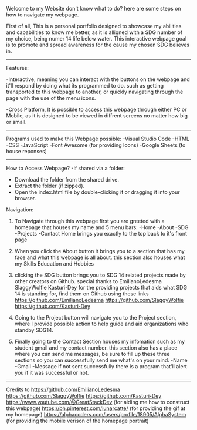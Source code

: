 Welcome to my Website don't know what to do? here are some steps on how to navigate my webpage.

First of all, This is a personal portfolio designed to showcase my abilities and capabilities to know me better, as it is alligned with a SDG number of my choice, being numer 14 life below water. This interactive webpage goal is to promote and spread awareness for the cause my chosen SDG believes in.

-----

Features:

-Interactive, meaning you can interact with the buttons on the webpage and it'll respond by doing what its programmed to do. such as getting transported to this webpage to another, or quickly navigating through the page with the use of the menu icons.

-Cross Platform, It is possible to access this webpage through either PC or Mobile, as it is designed to be viewed in diffrent screens no matter how big or small.

-----

Programs used to make this Webpage possible:
-Visual Studio Code
-HTML
-CSS
-JavaScript
-Font Awesome (for providing Icons)
-Google Sheets (to house reponses)

-----

How to Access Webpage?
-If shared via a folder:
   - Download the folder from the shared drive.
   - Extract the folder (if zipped).
   - Open the index.html file by double-clicking it or dragging it into your browser.

Navigation:

1. To Navigate through this webpage first you are greeted with a homepage that houses my name and 5 menu bars:
-Home
-About
-SDG
-Projects
-Contact
Home brings you exactly to the top back to it's front page

2. When you click the About button it brings you to a section that has my face and what this webpage is all about.
this section also houses what my 
Skills
Education
and Hobbies

3. clicking the SDG button brings you to SDG 14 related projects made by other creators on Github. special thanks to 
EmilianoLedesma 
SlaggyWolfie
Kasturi-Dey
for the providing projects that aids what SDG 14 is standing for, find them on Github using these links
https://github.com/EmilianoLedesma
https://github.com/SlaggyWolfie
https://github.com/Kasturi-Dey

4. Going to the Project button will navigate you to the Project section, where I provide possible action to help guide and aid organizations who standby SDG14.

5. Finally going to the Contact Section houses my infomation such as my student gmail and my contact number.
 this section also has a place where you can send me messages, be sure to fill up these three sections so you can successfully send me what's on your mind.
 -Name
 -Gmail
 -Message
 if not sent successfully there is a program that'll alert you if it was successful or not.

------

Credits to
https://github.com/EmilianoLedesma
https://github.com/SlaggyWolfie
https://github.com/Kasturi-Dey
https://www.youtube.com/@GreatStackDev (for aiding me how to construct this webpage)
https://ph.pinterest.com/lunarcatte/ (for providing the gif at my homepage)
https://alphacoders.com/users/profile/18905/AlphaSystem (for providing the mobile verison of the homepage portrait)